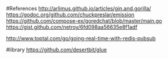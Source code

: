 #References
http://arlimus.github.io/articles/gin.and.gorilla/
https://godoc.org/github.com/chuckpreslar/emission
https://github.com/compose-ex/goredchat/blob/master/main.go
https://gist.github.com/netroy/6fd098aa56635e8f1adf

http://www.toptal.com/go/going-real-time-with-redis-pubsub


#library
https://github.com/desertbit/glue